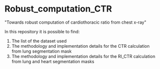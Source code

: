 # Robust_computation_CTR
"Towards robust computation of cardiothoracic ratio from chest x-ray"

In this repository it is possible to find:
  1. The list of the dataset used
  2. The methodology and implementation details for the CTR calculation from lung segmentation mask
  3. The methodology and implementation details for the RI_CTR calculation from lung and heart segmentation masks
  
